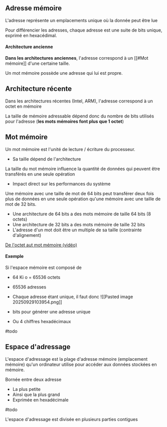 
## Adresse mémoire

L'adresse représente un emplacements unique où la donnée peut être lue

Pour différencier les adresses, chaque adresse est une suite de bits unique, exprimé en hexacédimal.

#### Architecture ancienne

**Dans les architectures anciennes**, l'adresse correspond à un [[#Mot mémoire]] d'une certaine taille.

Un mot mémoire possède une adresse qui lui est propre.

## Architecture récente

Dans les architectures récentes (Intel, ARM), l'adresse correspond à un octet en mémoire

La taille de mémoire adressable dépend donc du nombre de bits utilisés pour l'adresse (**les mots mémoires font plus que 1 octet**)

## Mot mémoire

Un mot mémoire est l'unité de lecture / écriture du processeur.
-  Sa taille dépend de l'architecture

La taille du mot mémoire influence la quantité de données qui peuvent être transférés en une seule opération
-  Impact direct sur les performances du système

 Une mémoire avec une taille de mot de 64 bits peut transférer deux fois plus de données en une seule opération qu'une mémoire avec une taille de mot de 32 bits.

-  Une architecture de 64 bits a des mots mémoire de taille 64 bits (8 octets)
-  Une architecture de 32 bits a des mots mémoire de taille 32 bits
-  L'adresse d'un mot doit être un multiple de sa taille (contrainte d'alignement)

[De l'octet aut mot mémoire (vidéo)](https://www.youtube.com/watch?v=qDGjg5YNSJk)
#### Exemple

Si l'espace mémoire est composé de 
-  64 Ki o = 65536 octets
-  65536 adresses
-  Chaque adresse étant unique, il faut donc ![[Pasted image 20250929103954.png]]
-  bits pour générer une adresse unique

-  Ou 4 chiffres hexadécimaux

#todo 

## Espace d'adressage

L'espace d'adressage est la plage d'adresse mémoire (emplacement mémoire) qu'un ordinateur utilise pour accéder aux données stockées en mémoire.

Bornée entre deux adresse
-  La plus petite
-  Ainsi que la plus grand
-  Exprimée en hexadécimale

#todo 

L'espace d'adressage est divisée en plusieurs parties contigues
